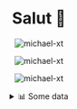 <h1 align="center">Salut 👋</h1>

<p align="center"> <img src="https://komarev.com/ghpvc/?username=michael-xt" alt="michael-xt" /> 
</p>

<p align="center"><img align="center" src="https://github-readme-stats.vercel.app/api/top-langs/?username=michael-xt&layout=compact&theme=dark&show_icons=true" alt="michael-xt" /></p>
<p align="center"><img align="center" src="https://github-readme-stats.vercel.app/api?username=michael-xt&show_icons=true&theme=dark&show_icons=true" alt="michael-xt" /></p>

<details align="center"><summary>📊 Some data</summary>
<p>

<!--START_SECTION:waka-->
![Code Time](http://img.shields.io/badge/Code%20Time-386%20hrs%2030%20mins-blue)

**🐱 My GitHub Data** 

> 🏆 4 Contributions in the Year 2022
 > 
> 📦 16.6 MB Used in GitHub's Storage 
 > 
> 🚫 Not Opted to Hire
 > 
> 📜 7 Public Repositories 
 > 
> 🔑 35 Private Repositories  
 > 
**I'm an Early 🐤** 

```text
🌞 Morning    127 commits    ████████░░░░░░░░░░░░░░░░░   33.07% 
🌆 Daytime    98 commits     ██████░░░░░░░░░░░░░░░░░░░   25.52% 
🌃 Evening    153 commits    ██████████░░░░░░░░░░░░░░░   39.84% 
🌙 Night      6 commits      ░░░░░░░░░░░░░░░░░░░░░░░░░   1.56%

```
📅 **I'm Most Productive on Wednesday** 

```text
Monday       31 commits     ██░░░░░░░░░░░░░░░░░░░░░░░   8.07% 
Tuesday      59 commits     ███░░░░░░░░░░░░░░░░░░░░░░   15.36% 
Wednesday    79 commits     █████░░░░░░░░░░░░░░░░░░░░   20.57% 
Thursday     79 commits     █████░░░░░░░░░░░░░░░░░░░░   20.57% 
Friday       52 commits     ███░░░░░░░░░░░░░░░░░░░░░░   13.54% 
Saturday     49 commits     ███░░░░░░░░░░░░░░░░░░░░░░   12.76% 
Sunday       35 commits     ██░░░░░░░░░░░░░░░░░░░░░░░   9.11%

```


📊 **This Week I Spent My Time On** 

```text
🔥 Editors: 
VS Code                  3 hrs 53 mins       █████████████████████████   100.0%

💻 Operating System: 
Windows                  3 hrs 53 mins       █████████████████████████   100.0%

```

**I Mostly Code in JavaScript** 

```text
JavaScript               11 repos            ███████░░░░░░░░░░░░░░░░░░   30.56% 
Java                     8 repos             █████░░░░░░░░░░░░░░░░░░░░   22.22% 
Vue                      4 repos             ██░░░░░░░░░░░░░░░░░░░░░░░   11.11% 
Lua                      3 repos             ██░░░░░░░░░░░░░░░░░░░░░░░   8.33% 
C#                       3 repos             ██░░░░░░░░░░░░░░░░░░░░░░░   8.33%

```



 Last Updated on 19/02/2022 00:32:36 UTC
<!--END_SECTION:waka-->
</p>
